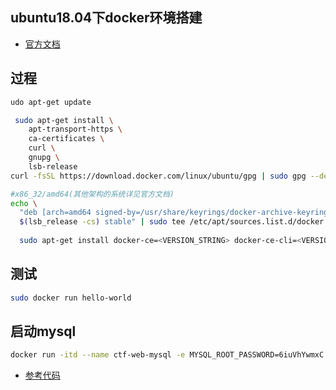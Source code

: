 ## ubuntu18.04下docker环境搭建

+ [官方文档](https://docs.docker.com/engine/install/ubuntu/)

## 过程

```bash
udo apt-get update

 sudo apt-get install \
    apt-transport-https \
    ca-certificates \
    curl \
    gnupg \
    lsb-release
curl -fsSL https://download.docker.com/linux/ubuntu/gpg | sudo gpg --dearmor -o /usr/share/keyrings/docker-archive-keyring.gpg

#x86_32/amd64(其他架构的系统详见官方文档)
echo \
  "deb [arch=amd64 signed-by=/usr/share/keyrings/docker-archive-keyring.gpg] https://download.docker.com/linux/ubuntu \
  $(lsb_release -cs) stable" | sudo tee /etc/apt/sources.list.d/docker.list > /dev/null
  
  sudo apt-get install docker-ce=<VERSION_STRING> docker-ce-cli=<VERSION_STRING> containerd.io
```

## 测试

```bash
sudo docker run hello-world
```

## 启动mysql

```bash
docker run -itd --name ctf-web-mysql -e MYSQL_ROOT_PASSWORD=6iuVhYwmxC -e MYSQL_DATABASE=socialcontact -e MYSQL_USER=socialcontact -e MYSQL_PASSWORD=socialcontact123 mysql:5.7
```

+ [参考代码](https://github.com/alexferl/flask-mysqldb)
